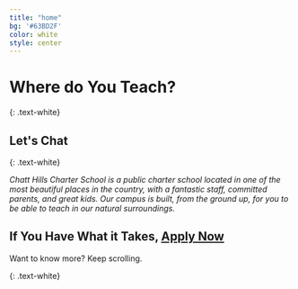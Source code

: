 ```yaml
---
title: "home"
bg: '#63BD2F'
color: white
style: center
---
```


# **Where do You Teach?**
{: .text-white}

<span class="fa-stack subtlecircle" style="font-size:100px; background:rgba(255,255,255,0.6)">
  <i class="fa fa-circle fa-stack-2x text-white"></i>
  <i class="fa fa-search-plus fa-stack-1x text-green"></i>
</span>

## Let's Chat
{: .text-white}

*Chatt Hills Charter School is a public charter school located in one of the most beautiful places in the country, with a fantastic staff, committed parents, and great kids. Our campus is built, from the ground up, for you to be able to teach in our natural surroundings.*

## **If You Have What it Takes, [Apply Now](https://screendoor.dobt.co/chattahoochee-hills-charter-school/teacher-application)**

Want to know more? Keep scrolling. 

{: .text-white}
